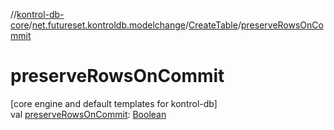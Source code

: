 //[kontrol-db-core](../../../index.md)/[net.futureset.kontroldb.modelchange](../index.md)/[CreateTable](index.md)/[preserveRowsOnCommit](preserve-rows-on-commit.md)

# preserveRowsOnCommit

[core engine and default templates for kontrol-db]\
val [preserveRowsOnCommit](preserve-rows-on-commit.md): [Boolean](https://kotlinlang.org/api/latest/jvm/stdlib/kotlin/-boolean/index.html)
